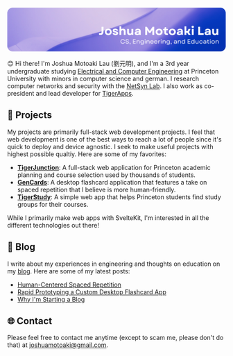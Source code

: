 ![Header](./header.png)

😊 Hi there! I'm Joshua Motoaki Lau (劉元明), and I'm a 3rd year undergraduate studying [Electrical and Computer Engineering](https://ece.princeton.edu/) at Princeton University with minors in computer science and german. I research computer networks and security with the [NetSyn Lab](https://netsyn.princeton.edu/). I also work as co-president and lead developer for [TigerApps](https://tigerapps.org/). 

## 🚀 Projects
My projects are primarily full-stack web development projects. I feel that web development is one of the best ways to reach a lot of people since it's quick to deploy and device agnostic. I seek to make useful projects with highest possible qualtiy. Here are some of my favorites:

- [**TigerJunction**](https://github.com/TigerAppsOrg/tiger-junction): A full-stack web application for Princeton academic planning and course selection used by thousands of students.
- [**GenCards**](https://github.com/joshuamotoaki/gen-cards): A desktop flashcard application that features a take on spaced repetition that I believe is more human-friendly.
- [**TigerStudy**](https://github.com/TigerAppsOrg/tiger-study-2): A simple web app that helps Princeton students find study groups for their courses.

While I primarily make web apps with SvelteKit, I'm interested in all the different technologies out there!

## 📝 Blog

I write about my experiences in engineering and thoughts on education on my [blog](https://motoaki.dev). Here are some of my latest posts:
<!-- BLOG-POST-LIST:START -->
- [Human-Centered Spaced Repetition](https://motoaki.dev/blog/spaced-repetition-advisor/)
- [Rapid Prototyping a Custom Desktop Flashcard App](https://motoaki.dev/blog/flashcard-app/)
- [Why I&#39;m Starting a Blog](https://motoaki.dev/blog/why-blog/)
<!-- BLOG-POST-LIST:END -->

## 🌐 Contact
Please feel free to contact me anytime (except to scam me, please don't do that) at joshuamotoaki@gmail.com.
